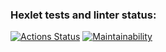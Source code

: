 ### Hexlet tests and linter status:
[![Actions Status](https://github.com/hopetoknow/java-project-lvl1/workflows/hexlet-check/badge.svg)](https://github.com/hopetoknow/java-project-lvl1/actions)
[![Maintainability](https://api.codeclimate.com/v1/badges/5985cc2834edc4acb645/maintainability)](https://codeclimate.com/github/hopetoknow/java-project-lvl1/maintainability)